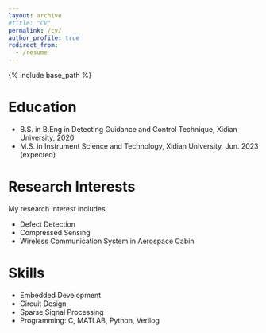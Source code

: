 ```yaml
---
layout: archive
#title: "CV"
permalink: /cv/
author_profile: true
redirect_from:
  - /resume
---
```


{% include base_path %}

Education
======
* B.S. in B.Eng in Detecting Guidance and Control Technique, Xidian University, 2020
* M.S. in Instrument Science and Technology, Xidian University, Jun. 2023 (expected)

Research Interests
=====
My research interest includes
* Defect Detection
* Compressed Sensing
* Wireless Communication System in Aerospace Cabin

Skills
======
* Embedded Development
* Circuit Design
* Sparse Signal Processing
* Programming: C, MATLAB, Python, Verilog

